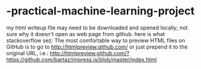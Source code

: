 # -practical-machine-learning-project
my html writeup file may need to be downloaded and opened locally; not sure why it doesn't open 
as web page from github. here is what stackoverflow sez:
The most comfortable way to preview HTML files on GitHub is to go to http://htmlpreview.github.com/ or just prepend it to the original URL, i.e.: http://htmlpreview.github.com/?https://github.com/bartaz/impress.js/blob/master/index.html
